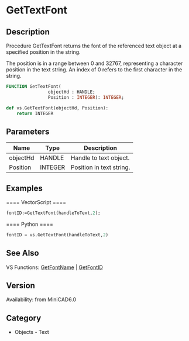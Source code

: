 # GetTextFont

## Description
Procedure GetTextFont returns the font of the referenced text object at a specified position in the string.

The position is in a range between 0 and 32767, representing a character position in the text string. An index of 0 refers to the first character in the string.

```pascal
FUNCTION GetTextFont(
				objectHd : HANDLE;
				Position : INTEGER): INTEGER;
```

```python
def vs.GetTextFont(objectHd, Position):
    return INTEGER
```

## Parameters
|Name|Type|Description|
|---|---|---|
|objectHd|HANDLE|Handle to text object.|
|Position|INTEGER|Position in text string.|

## Examples
==== VectorScript ====
```pascal
fontID:=GetTextFont(handleToText,2);
```
==== Python ====
```python
fontID = vs.GetTextFont(handleToText,2)
```

## See Also
VS Functions:
[GetFontName](GetFontName.md) 
| [GetFontID](GetFontID.md)

## Version
Availability: from MiniCAD6.0

## Category
* Objects - Text

